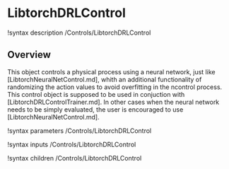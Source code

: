 # LibtorchDRLControl

!syntax description /Controls/LibtorchDRLControl

## Overview

This object controls a physical process using a neural network, just like [LibtorchNeuralNetControl.md], 
whith an additional functionality of randomizing the action values to avoid overfitting in the ncontrol process.
This control object is supposed to be used in conjuction with [LibtorchDRLControlTrainer.md]. In other 
cases when the neural network needs to be simply evaluated, the user is encouraged to use [LibtorchNeuralNetControl.md]. 

!syntax parameters /Controls/LibtorchDRLControl

!syntax inputs /Controls/LibtorchDRLControl

!syntax children /Controls/LibtorchDRLControl
